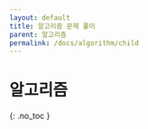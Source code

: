 ```yaml
---
layout: default
title: 알고리즘 문제 풀이
parent: 알고리즘
permalink: /docs/algorithm/child
---
```


# 알고리즘
{: .no_toc }
